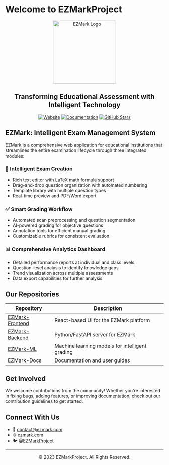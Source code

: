# Welcome to EZMarkProject

<div align="center">
  <img src="https://github.com/EZMarkProject/.github/assets/logo.svg" alt="EZMark Logo" width="200" />
  <h2>Transforming Educational Assessment with Intelligent Technology</h2>
  
  [![Website](https://img.shields.io/badge/Website-ezmark.com-blue)](https://ezmark.com)
  [![Documentation](https://img.shields.io/badge/Docs-docs.ezmark.com-green)](https://docs.ezmark.com)
  [![GitHub Stars](https://img.shields.io/github/stars/EZMarkProject?style=social)](https://github.com/EZMarkProject)
</div>

## EZMark: Intelligent Exam Management System

EZMark is a comprehensive web application for educational institutions that streamlines the entire examination lifecycle through three integrated modules:

### 🚀 Intelligent Exam Creation

- Rich text editor with LaTeX math formula support
- Drag-and-drop question organization with automated numbering
- Template library with multiple question types
- Real-time preview and PDF/Word export

### ✅ Smart Grading Workflow

- Automated scan preprocessing and question segmentation
- AI-powered grading for objective questions
- Annotation tools for efficient manual grading
- Customizable rubrics for consistent evaluation

### 📊 Comprehensive Analytics Dashboard

- Detailed performance reports at individual and class levels
- Question-level analysis to identify knowledge gaps
- Trend visualization across multiple assessments
- Data export capabilities for further analysis

## Our Repositories

| Repository | Description |
|------------|-------------|
| [EZMark-Frontend](https://github.com/EZMarkProject/EZMark-Frontend) | React-based UI for the EZMark platform |
| [EZMark-Backend](https://github.com/EZMarkProject/EZMark-Backend) | Python/FastAPI server for EZMark |
| [EZMark-ML](https://github.com/EZMarkProject/EZMark-ML) | Machine learning models for intelligent grading |
| [EZMark-Docs](https://github.com/EZMarkProject/EZMark-Docs) | Documentation and user guides |

## Get Involved

We welcome contributions from the community! Whether you're interested in fixing bugs, adding features, or improving documentation, check out our contribution guidelines to get started.

## Connect With Us

- 📧 [contact@ezmark.com](mailto:contact@ezmark.com)
- 🌐 [ezmark.com](https://ezmark.com)
- 🐦 [@EZMarkProject](https://twitter.com/EZMarkProject)

---

<div align="center">
  <p>© 2023 EZMarkProject. All Rights Reserved.</p>
</div> 